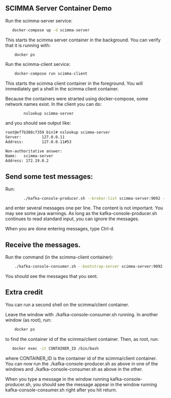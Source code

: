 ## SCIMMA Server Container Demo

Run the scimma-server service:

``` sh
   docker-compose up -d scimma-server
```

This starts the scimma server container in the background. You can verify that it is running
with:

        docker ps
   
Run the scimma-client service:

``` sh
    docker-compose run scimma-client
```

This starts the scimma client container in the foreground. You will immediately get a shell in the scimma
client container.

Because the containers were strarted using docker-compose, some 
network names exist. In the client you can do:

``` sh
        nslookup scimma-server
```

and you should see output like:

``` sh
root@ef7b388c7359 bin]# nslookup scimma-server
Server:         127.0.0.11
Address:        127.0.0.11#53

Non-authoritative answer:
Name:   scimma-server
Address: 172.19.0.2

```

## Send some test messages:

Run:

``` sh
        ./kafka-console-producer.sh --broker-list scimma-server:9092 --topic=test
```

and enter several messages one per line. The content is not important. You may see
some java warnings. As long as the kafka-console-producer.sh continues to read
standard input, you can ignore the messages.

When you are done entering messages, type Ctrl-d.

## Receive the messages.

Run the command (in the scimma-client container):

``` sh
    ./kafka-console-consumer.sh --bootstrap-server scimma-server:9092 --topic=test --from-beginning
```
You should see the messages that you sent.

## Extra credit

You can run a second shell on the scimma/client container.

Leave the window with ./kafka-console-consumer.sh running.
In another window (as root), run:

``` sh
    docker ps
```

to find the container id of the scimma/client container. Then, as root, run:

``` sh
   docker exec -it CONTAINER_ID /bin/bash
```

where CONTAINER_ID is the container id of the scimma/client container. You can now run the ./kafka-console-producer.sh 
as above in one of the windows and ./kafka-console-consumer.sh as above in the other.

When you type a message in the window running kafka-console-producer.sh, you should see the message appear
in the window running kafka-console-consumer.sh right after you hit return.
